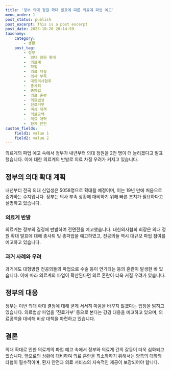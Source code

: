 ```yaml
---
title: '정부 의대 정원 확대 발표에 따른 의료계 파업 예고'
menu_order: 1
post_status: publish
post_excerpt: This is a post excerpt
post_date: 2023-10-20 20:14:59
taxonomy:
    category:
        - 생활
    post_tag:
        - 정부
        -  의대 정원 확대
        -  의료계
        -  파업
        -  의료 차질
        -  의사 부족
        -  대한의사협회
        -  총사퇴
        -  총파업
        -  의료 혼란
        -  의료법상
        -  진료거부
        -  비상 대책
        -  의료공백
        -  의료 개혁
        -  환자 안전
custom_fields:
    field1: value 1
    field2: value 2
---
```



의료계의 파업 예고 속에서 정부가 내년부터 의대 정원을 2천 명이 더 늘리겠다고 발표했습니다. 이에 대한 의료계의 반발로 의료 차질 우려가 커지고 있습니다.

## 정부의 의대 확대 계획
내년부터 전국 의대 신입생은 5058명으로 확대될 예정이며, 이는 19년 만에 처음으로 증가하는 수치입니다. 정부는 의사 부족 상황에 대비하기 위해 빠른 조치가 필요하다고 설명하고 있습니다.

### 의료계 반발
의료계는 정부의 결정에 반발하여 전면전을 예고했습니다. 대한의사협회 회장은 의대 정원 확대 발표에 대해 총사퇴 및 총파업을 예고하였고, 전공의들 역시 대규모 파업 참여를 예고하고 있습니다.

### 과거 사례와 우려
과거에도 대형병원 전공의들의 파업으로 수술 등이 연기되는 등의 혼란이 발생한 바 있습니다. 이에 따라 의료계의 파업이 확산된다면 의료 혼란이 더욱 커질 우려가 있습니다.

## 정부의 대응
정부는 이번 의대 확대 결정에 대해 굳게 서서히 마음을 바꾸지 않겠다는 입장을 밝히고 있습니다. 의료법상 파업을 '진료거부' 등으로 본다는 강경 대응을 예고하고 있으며, 의료공백을 대비해 비상 대책을 마련하고 있습니다.

## 결론
의대 확대로 인한 의료계의 파업 예고 속에서 정부와 의료계 간의 갈등이 더욱 심화되고 있습니다. 앞으로의 상황에 대비하여 의료 혼란을 최소화하기 위해서는 양측의 대화와 타협이 필수적이며, 환자 안전과 의료 서비스의 지속적인 제공이 보장되어야 합니다.
